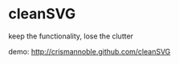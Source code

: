 cleanSVG
========

keep the functionality, lose the clutter

demo: http://crismannoble.github.com/cleanSVG
